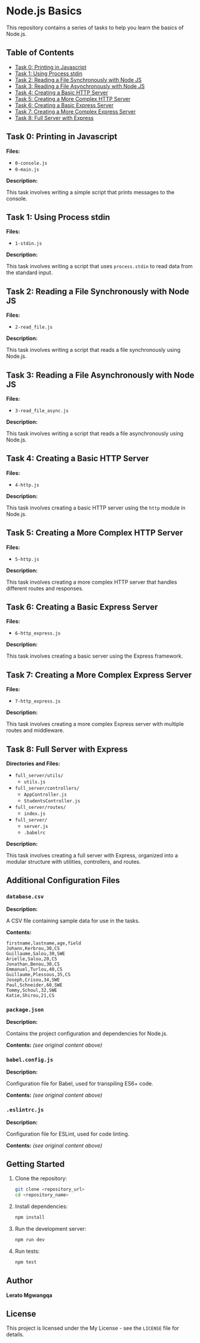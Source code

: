 # Node.js Basics

This repository contains a series of tasks to help you learn the basics of Node.js.

## Table of Contents

- [Task 0: Printing in Javascript](#task-0-printing-in-javascript)
- [Task 1: Using Process stdin](#task-1-using-process-stdin)
- [Task 2: Reading a File Synchronously with Node JS](#task-2-reading-a-file-synchronously-with-node-js)
- [Task 3: Reading a File Asynchronously with Node JS](#task-3-reading-a-file-asynchronously-with-node-js)
- [Task 4: Creating a Basic HTTP Server](#task-4-creating-a-basic-http-server)
- [Task 5: Creating a More Complex HTTP Server](#task-5-creating-a-more-complex-http-server)
- [Task 6: Creating a Basic Express Server](#task-6-creating-a-basic-express-server)
- [Task 7: Creating a More Complex Express Server](#task-7-creating-a-more-complex-express-server)
- [Task 8: Full Server with Express](#task-8-full-server-with-express)

## Task 0: Printing in Javascript

**Files:**

- `0-console.js`
- `0-main.js`

**Description:**

This task involves writing a simple script that prints messages to the console.

## Task 1: Using Process stdin

**Files:**

- `1-stdin.js`

**Description:**

This task involves writing a script that uses `process.stdin` to read data from the standard input.

## Task 2: Reading a File Synchronously with Node JS

**Files:**

- `2-read_file.js`

**Description:**

This task involves writing a script that reads a file synchronously using Node.js.

## Task 3: Reading a File Asynchronously with Node JS

**Files:**

- `3-read_file_async.js`

**Description:**

This task involves writing a script that reads a file asynchronously using Node.js.

## Task 4: Creating a Basic HTTP Server

**Files:**

- `4-http.js`

**Description:**

This task involves creating a basic HTTP server using the `http` module in Node.js.

## Task 5: Creating a More Complex HTTP Server

**Files:**

- `5-http.js`

**Description:**

This task involves creating a more complex HTTP server that handles different routes and responses.

## Task 6: Creating a Basic Express Server

**Files:**

- `6-http_express.js`

**Description:**

This task involves creating a basic server using the Express framework.

## Task 7: Creating a More Complex Express Server

**Files:**

- `7-http_express.js`

**Description:**

This task involves creating a more complex Express server with multiple routes and middleware.

## Task 8: Full Server with Express

**Directories and Files:**

- `full_server/utils/`
  - `utils.js`
- `full_server/controllers/`
  - `AppController.js`
  - `StudentsController.js`
- `full_server/routes/`
  - `index.js`
- `full_server/`
  - `server.js`
  - `.babelrc`

**Description:**

This task involves creating a full server with Express, organized into a modular structure with utilities, controllers, and routes.

## Additional Configuration Files

### `database.csv`

**Description:**

A CSV file containing sample data for use in the tasks.

**Contents:**

```
firstname,lastname,age,field
Johann,Kerbrou,30,CS
Guillaume,Salou,30,SWE
Arielle,Salou,20,CS
Jonathan,Benou,30,CS
Emmanuel,Turlou,40,CS
Guillaume,Plessous,35,CS
Joseph,Crisou,34,SWE
Paul,Schneider,60,SWE
Tommy,Schoul,32,SWE
Katie,Shirou,21,CS
```

### `package.json`

**Description:**

Contains the project configuration and dependencies for Node.js.

**Contents:** *(see original content above)*

### `babel.config.js`

**Description:**

Configuration file for Babel, used for transpiling ES6+ code.

**Contents:** *(see original content above)*

### `.eslintrc.js`

**Description:**

Configuration file for ESLint, used for code linting.

**Contents:** *(see original content above)*

## Getting Started

1. Clone the repository:
    ```sh
    git clone <repository_url>
    cd <repository_name>
    ```

2. Install dependencies:
    ```sh
    npm install
    ```

3. Run the development server:
    ```sh
    npm run dev
    ```

4. Run tests:
    ```sh
    npm test
    ```

## Author

**Lerato Mgwangqa**

## License

This project is licensed under the My License - see the `LICENSE` file for details.
```
